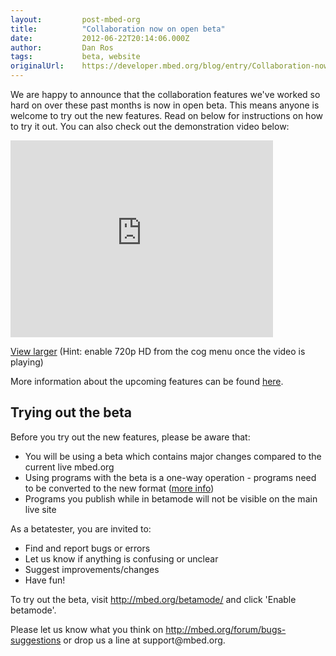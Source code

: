 ```yaml
---
layout:         post-mbed-org
title:          "Collaboration now on open beta"
date:           2012-06-22T20:14:06.000Z
author:         Dan Ros
tags:           beta, website
originalUrl:    https://developer.mbed.org/blog/entry/Collaboration-now-on-open-beta/
---
```


<p>
  We are happy to announce that the collaboration features we've
  worked so hard on over these past months is now in open beta.
  This means anyone is welcome to try out the new features. Read on
  below for instructions on how to try it out. You can also check
  out the demonstration video below:
</p>
<div class="flex-video">
  <iframe width="420" height="315" src=
  "https://www.youtube.com/embed/v0cgrNKhimY" frameborder="0"
  allowfullscreen="allowfullscreen"></iframe>
</div>
<p>
  <a href="http://youtube.googleapis.com/v/v0cgrNKhimY?fmt=22" rel=
  "nofollow">View larger</a> (Hint: enable 720p HD from the cog
  menu once the video is playing)
</p>
<p>
  More information about the upcoming features can be found
  <a href="http://mbed.org/handbook/Collaboration">here</a>.
</p>
<h2>
  Trying out the beta
</h2>
<p>
  Before you try out the new features, please be aware that:
</p>
<ul>
  <li>You will be using a beta which contains major changes
  compared to the current live mbed.org
  </li>
  <li>Using programs with the beta is a one-way operation -
  programs need to be converted to the new format (<a href=
  "http://mbed.org/handbook/Collaboration/Migration">more info</a>)
  </li>
  <li>Programs you publish while in betamode will not be visible on
  the main live site
  </li>
</ul>
<p>
  As a betatester, you are invited to:
</p>
<ul>
  <li>Find and report bugs or errors
  </li>
  <li>Let us know if anything is confusing or unclear
  </li>
  <li>Suggest improvements/changes
  </li>
  <li>Have fun!
  </li>
</ul>
<p>
  To try out the beta, visit <a href=
  "http://mbed.org/betamode/">http://mbed.org/betamode/</a> and
  click 'Enable betamode'.
</p>
<p>
  Please let us know what you think on <a href=
  "http://mbed.org/forum/bugs-suggestions">http://mbed.org/forum/bugs-suggestions</a>
  or drop us a line at support@mbed.org.
</p>


